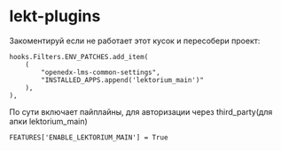 # lekt-plugins
Закоментируй если не работает этот кусок и пересобери проект:
```
hooks.Filters.ENV_PATCHES.add_item(
    (
        "openedx-lms-common-settings",
        "INSTALLED_APPS.append('lektorium_main')"
    ),
),
```

По сути включает пайплайны, для авторизации через third_party(для апки lektorium_main)
```
FEATURES['ENABLE_LEKTORIUM_MAIN'] = True
```
